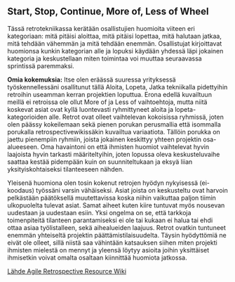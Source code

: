 ## Start, Stop, Continue, More of, Less of Wheel


Tässä retrotekniikassa kerätään osallistujien huomioita viiteen eri kategoriaan: mitä pitäisi aloittaa, mitä pitäisi lopettaa, 
mitä halutaan jatkaa, mitä tehdään vähemmän ja mitä tehdään enemmän. Osallistujat kirjoittavat huomionsa kunkin kategorian alle ja 
lopuksi käydään yhdessä läpi jokainen kategoria ja keskustellaan miten toimintaa voi muuttaa seuraavassa sprintissä paremmaksi.

**Omia kokemuksia:** 
Itse olen eräässä suuressa yrityksessä työskennellessäni osallitunut tällä Aloita, Lopeta, Jatka tekniikalla pidettyihin retroihin useamman 
kerran projektien loputtua. Erona edellä kuvailtuun meillä ei retroissa ole ollut More of ja Less of vaihtoehtoja, mutta niitä koskevat asiat ovat kyllä 
luontevasti ryhmittyneet aloita ja lopeta- kategorioiden alle. Retrot ovat olleet vaihtelevan kokoisissa ryhmissä, joten olen päässy kokeilemaan sekä pienen 
porukan perusmallia että isommalla porukalla retrospectivewikissäkin kuvailtua variaatiota. Tällöin porukka on jaettu pienempiin ryhmiin, joista jokainen keskittyy
yhteen projektin osa-alueeseen. Oma havaintoni on että ihmisten huomiot vaihtelevat hyvin laajoista hyvin tarkasti määriteltyihin, joten lopussa oleva 
keskusteluvaihe saattaa kestää pidempään kuin on suunniteltukaan ja eksyä liian yksityiskohtaiseksi tilanteeseen nähden.

Yleisenä huomiona olen tosin kokenut retrojen hyödyn nykyisessä (ei-koodaus) työssäni varsin vähäiseksi. 
Asiat joista on keskusteltu ovat harvoin pelkästään päätöksellä muutettavissa koska niihin vaikuttaa paljon tiimin ulkopuolelta tulevat asiat. 
Samat aiheet kuten kiire tuntuvat myös nousevan uudestaan ja uudestaan esiin. Yksi ongelma on se, että tarkkoja toimenpiteitä tilanteen parantamiseksi ei ole 
tai kukaan ei halua tai ehdi ottaa asiaa työlistalleen, sekä aihealueiden laajuus. Retrot ovatkin tuntuneet enemmän yhteiseltä projektin päättämistilaisuudelta. 
Täysin hyödyttömiä ne eivät ole olleet, sillä niistä saa vähintään katsauksen siihen miten projekti ihmisten mielestä on mennyt ja yleensä löytyy asioita
joihin yksittäiset ihmisetkin voivat omalta osaltaan kiinnittää huomiota jatkossa.

[Lähde Agile Retrospective Resource Wiki](http://retrospectivewiki.org/index.php?title=Start,_Stop,_Continue,_More_of,_Less_of_Wheel)
